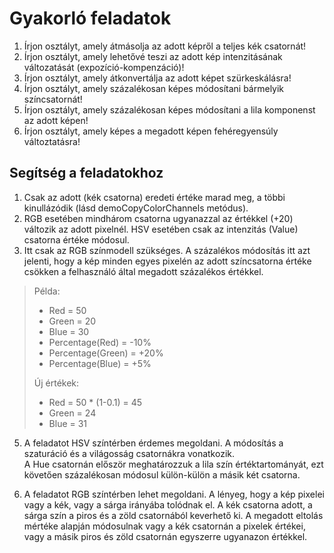 # Gyakorló feladatok

1. Írjon osztályt, amely átmásolja az adott képről a teljes kék csatornát!
2. Írjon osztályt, amely lehetővé teszi az adott kép intenzitásának változatását (expozíció-kompenzáció)!
3. Írjon osztályt, amely átkonvertálja az adott képet szürkeskálásra!
4. Írjon osztályt, amely százalékosan képes módosítani bármelyik színcsatornát!
5. Írjon osztályt, amely százalékosan képes módosítani a lila komponenst az adott képen!
6. Írjon osztályt, amely képes a megadott képen fehéregyensúly változtatásra!

## Segítség a feladatokhoz

1. Csak az adott (kék csatorna) eredeti értéke marad meg, a többi kinullázódik (lásd demoCopyColorChannels metódus).
2. RGB esetében mindhárom csatorna ugyanazzal az értékkel (+20) változik az adott pixelnél. HSV esetében csak az intenzitás (Value) csatorna értéke módosul.
4. Itt csak az RGB színmodell szükséges. A százalékos módosítás itt azt jelenti, hogy a kép minden egyes pixelén az adott színcsatorna értéke csökken a felhasználó által megadott százalékos értékkel. 
   
> Példa: 
> - Red = 50
> - Green = 20
> - Blue = 30
> - Percentage(Red) = -10%
> - Percentage(Green) = +20%
> - Percentage(Blue) = +5%
>   
> Új értékek:
> - Red = 50 * (1-0.1) = 45
> - Green = 24
> - Blue = 31

5. A feladatot HSV színtérben érdemes megoldani. A módosítás a szaturáció és a világosság csatornákra vonatkozik.  
A Hue csatornán először meghatározzuk a lila szín értéktartományát, ezt követően százalékosan módosul külön-külön a másik két csatorna. 

6. A feladatot RGB színtérben lehet megoldani. A lényeg, hogy a kép pixelei vagy a kék, vagy a sárga irányába tolódnak el.
A kék csatorna adott, a sárga szín a piros és a zöld csatornából keverhető ki. A megadott eltolás mértéke alapján módosulnak vagy a kék csatornán a pixelek értékei, vagy a másik piros és zöld csatornán egyszerre ugyanazon értékkel.
